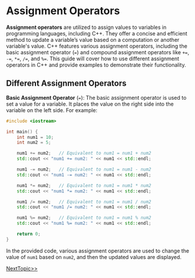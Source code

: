 # Assignment Operators
**Assignment operators** are utilized to assign values to variables in programming languages, including C++. They offer a concise and efficient method to update a variable’s value based on a computation or another variable's value. C++ features various assignment operators, including the basic assignment operator (`=`) and compound assignment operators like `+=`, `-=`, `*=`, `/=`, and `%=`. This guide will cover how to use different assignment operators in C++ and provide examples to demonstrate their functionality.

## Different Assignment Operators
**Basic Assignment Operator** (`=`): The basic assignment operator is used to set a value for a variable. It places the value on the right side into the variable on the left side. For example:
```cpp
#include <iostream>

int main() {
	int num1 = 10;
	int num2 = 5;

	num1 += num2;   // Equivalent to num1 = num1 + num2
	std::cout << "num1 += num2: " << num1 << std::endl;

	num1 -= num2;   // Equivalent to num1 = num1 - num2
	std::cout << "num1 -= num2: " << num1 << std::endl;

	num1 *= num2;   // Equivalent to num1 = num1 * num2
	std::cout << "num1 *= num2: " << num1 << std::endl;

	num1 /= num2;   // Equivalent to num1 = num1 / num2
	std::cout << "num1 /= num2: " << num1 << std::endl;

	num1 %= num2;   // Equivalent to num1 = num1 % num2
	std::cout << "num1 %= num2: " << num1 << std::endl;

	return 0;
}
```
In the provided code, various assignment operators are used to change the value of `num1` based on `num2`, and then the updated values are displayed.

[NextTopic>>](./Topic03.md)
